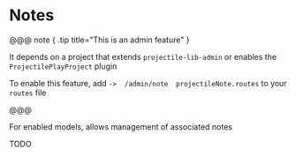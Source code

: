 # Notes

@@@ note { .tip title="This is an admin feature" }

It depends on a project that extends `projectile-lib-admin` or enables the `ProjectilePlayProject` plugin

To enable this feature, add `->  /admin/note  projectileNote.routes` to your `routes` file

@@@


For enabled models, allows management of associated notes

TODO
